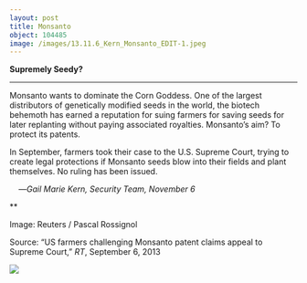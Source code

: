 ```yaml
---
layout: post
title: Monsanto
object: 104485
image: /images/13.11.6_Kern_Monsanto_EDIT-1.jpeg
---
```

**Supremely Seedy?**

****

Monsanto wants to dominate the Corn Goddess. One of the largest distributors of genetically modified seeds in the world, the biotech behemoth has earned a reputation for suing farmers for saving seeds for later replanting without paying associated royalties. Monsanto’s aim? To protect its patents.

In September, farmers took their case to the U.S. Supreme Court, trying to create legal protections if Monsanto seeds blow into their fields and plant themselves. No ruling has been issued.

    —*Gail Marie Kern, Security Team, November 6*

**

Image: Reuters / Pascal Rossignol

Source: “US farmers challenging Monsanto patent claims appeal to Supreme Court,” *RT*, September 6, 2013 

![]({{siteurl.base}}/images/13.11.6_Kern_Monsanto_EDIT-1.jpeg)
